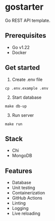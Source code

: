 # gostarter

Go REST API template.

## Prerequisites

- Go v1.22
- Docker

## Get started

1. Create .env file

```
cp .env.example .env
```

2. Start database

```
make db-up
```

3. Run server

```
make run
```

## Stack

- Chi
- MongoDB

## Features

- Database
- Unit testing
- Containerization
- GitHub Actions
- Linting
- Logging
- Live reloading
